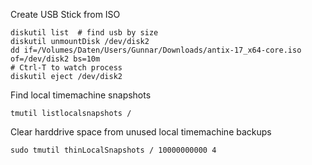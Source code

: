 Create USB Stick from ISO

    diskutil list  # find usb by size
    diskutil unmountDisk /dev/disk2
    dd if=/Volumes/Daten/Users/Gunnar/Downloads/antix-17_x64-core.iso of=/dev/disk2 bs=10m
    # Ctrl-T to watch process
    diskutil eject /dev/disk2


Find  local timemachine snapshots

    tmutil listlocalsnapshots /


Clear harddrive space from unused local timemachine backups

    sudo tmutil thinLocalSnapshots / 10000000000 4



